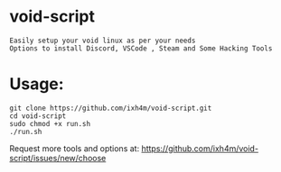 # void-script
	Easily setup your void linux as per your needs
	Options to install Discord, VSCode , Steam and Some Hacking Tools

# Usage:
	
	git clone https://github.com/ixh4m/void-script.git
	cd void-script
	sudo chmod +x run.sh
	./run.sh

Request more tools and options at:
https://github.com/ixh4m/void-script/issues/new/choose
